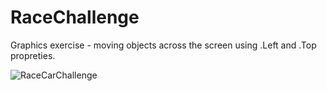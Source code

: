 # RaceChallenge
Graphics exercise - moving objects across the screen using .Left and .Top propreties.

![RaceCarChallenge](https://user-images.githubusercontent.com/105850016/200850091-d993272f-9125-4631-815e-a9ea7c38dc7b.PNG)
